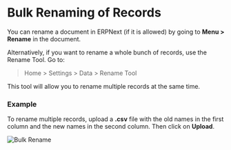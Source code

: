 <!-- add-breadcrumbs -->
# Bulk Renaming of Records

You can rename a document in ERPNext (if it is allowed) by going to **Menu > Rename** in the document.

Alternatively, if you want to rename a whole bunch of records, use the Rename Tool. Go to:

> Home > Settings > Data > Rename Tool

This tool will allow you to rename multiple records at the same time.

### Example

To rename multiple records, upload a **.csv** file with the old names in the first column and the new names in the second column. Then click on **Upload**.

<img class="screenshot" alt="Bulk Rename" src="{{docs_base_url}}/assets/img/setup/rename-tool.png">
